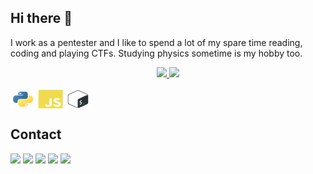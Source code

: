 ## Hi there 👋

I work as a pentester and I like to spend a lot of my spare time reading, coding and playing CTFs. Studying physics sometime is my hobby too.

<div align="middle">
    <a href="https://github.com/torsh4rk">
      <img style="max-width: 100%;" height="180em" src="https://github-readme-stats.vercel.app/api/?username=torsh4rk&theme=chartreuse-dark" />
    </a>
    <a href="https://github.com/torsh4rk">
      <img style="max-width: 100%;" height="180em" src="https://github-readme-stats.vercel.app/api/top-langs/?username=torsh4rk&langs_count=10&theme=dracula" />
    </a>
</div>
<div style="display: inline_block"><br>
    <img align="center" alt="torsh4rk-Python" height="30" width="40" src="https://raw.githubusercontent.com/devicons/devicon/master/icons/python/python-original.svg">
    <img align="center" alt="torsh4rk-JS" height="30" width="40" src="https://raw.githubusercontent.com/devicons/devicon/master/icons/javascript/javascript-plain.svg">
    <img align="center" alt="torsh4rk-Bash" height="30" width="40" src="https://raw.githubusercontent.com/devicons/devicon/master/icons/bash/bash-original.svg">
</div>
    

## Contact

<div style="display: inline_block">
   <a href="https://twitter.com/torsh4rk" target="_blank"><img src="https://img.shields.io/badge/@torsh4rk-grey.svg?style=square&logo=twitter" target="_blank"></a>
   <a href="https://www.linkedin.com/in/cadu-angelotti-b11565127/" target="_blank"><img src="https://img.shields.io/badge/Cadu-Angelotti-blue.svg?style=square&logo=linkedin" target="_blank"></a>
   <a href="https://www.instagram.com/torsh4rk" target="_blank"><img src="https://img.shields.io/badge/@torsh4rk-brown.svg?style=square&logo=instagram" target="_blank"></a>
   <a href="https://hackthebox.eu/profile/102779" target="_blank"><img src="https://img.shields.io/badge/torsh4rk-black?style=square&logo=hackthebox" target="_blank" ></a>
   <a href="https://ctftime.org/team/147700" target="_blank"><img src="https://img.shields.io/badge/torsh4rk_CTFtime-darkred?style=square&logo=ctftime" target="_blank"></a>

</div>
